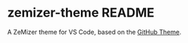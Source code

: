# zemizer-theme README

A ZeMizer theme for VS Code, based on the [GitHub Theme](https://github.com/primer/github-vscode-theme).
